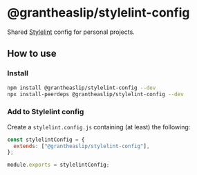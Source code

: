 # @grantheaslip/stylelint-config

Shared [Stylelint](https://stylelint.io/) config for personal projects.

## How to use

### Install

```sh
npm install @grantheaslip/stylelint-config --dev
npx install-peerdeps @grantheaslip/stylelint-config --dev
```

### Add to Stylelint config

Create a `stylelint.config.js` containing (at least) the following:

```js
const stylelintConfig = {
  extends: ["@grantheaslip/stylelint-config"],
};

module.exports = stylelintConfig;
```
